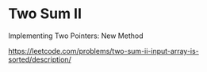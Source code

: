 # Two Sum II

Implementing Two Pointers: New Method

https://leetcode.com/problems/two-sum-ii-input-array-is-sorted/description/
